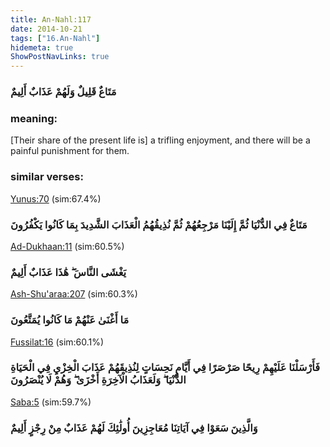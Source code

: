 ```yaml
---
title: An-Nahl:117
date: 2014-10-21
tags: ["16.An-Nahl"]
hidemeta: true 
ShowPostNavLinks: true 
---
```

### مَتَاعٌ قَلِيلٌ وَلَهُمْ عَذَابٌ أَلِيمٌ
### meaning: 
[Their share of the present life is] a trifling enjoyment, and there will be a painful punishment for them.
### similar verses: 

[Yunus:70](/10/70) (sim:67.4%)

### مَتَاعٌ فِي الدُّنْيَا ثُمَّ إِلَيْنَا مَرْجِعُهُمْ ثُمَّ نُذِيقُهُمُ الْعَذَابَ الشَّدِيدَ بِمَا كَانُوا يَكْفُرُونَ

[Ad-Dukhaan:11](/44/11) (sim:60.5%)

### يَغْشَى النَّاسَ ۖ هَٰذَا عَذَابٌ أَلِيمٌ

[Ash-Shu'araa:207](/26/207) (sim:60.3%)

### مَا أَغْنَىٰ عَنْهُمْ مَا كَانُوا يُمَتَّعُونَ

[Fussilat:16](/41/16) (sim:60.1%)

### فَأَرْسَلْنَا عَلَيْهِمْ رِيحًا صَرْصَرًا فِي أَيَّامٍ نَحِسَاتٍ لِنُذِيقَهُمْ عَذَابَ الْخِزْيِ فِي الْحَيَاةِ الدُّنْيَا ۖ وَلَعَذَابُ الْآخِرَةِ أَخْزَىٰ ۖ وَهُمْ لَا يُنْصَرُونَ

[Saba:5](/34/5) (sim:59.7%)

### وَالَّذِينَ سَعَوْا فِي آيَاتِنَا مُعَاجِزِينَ أُولَٰئِكَ لَهُمْ عَذَابٌ مِنْ رِجْزٍ أَلِيمٌ
